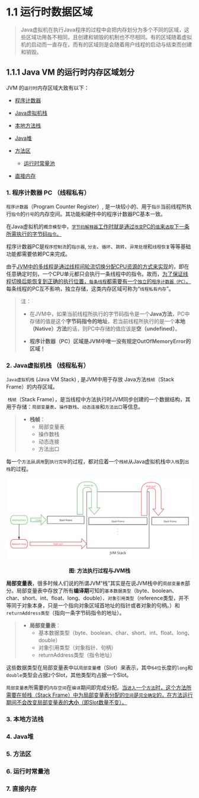 # 1.1 运行时数据区域

> Java虚拟机在执行Java程序的过程中会把内存划分为多个不同的区域，这些区域功用各不相同，且创建和销毁的机制也不尽相同。有的区域随着虚拟机的启动而一直存在，而有的区域则是会随着用户线程的启动与结束而创建和销毁。

## 1.1.1 Java VM 的运行时内存区域划分

JVM 的`运行时`内存区域大致有以下：

* [程序计数器](#1-程序计数器-pc-线程私有)

* [Java虚拟机栈](#2-java虚拟机栈-线程私有)

* [本地方法栈](#3-本地方法栈)

* [Java堆](#4-Java堆)

* [方法区](#5-方法区)
  * [运行时常量池](#6-运行时常量池)

* [直接内存](#7-直接内存)



### 1. 程序计数器 PC （线程私有）

   ``程序计数器``（Program Counter Register）, 是一块较小的、用于``指示``当前线程所执行``指令``的``行号``的内存空间。其功能和硬件中的程序计数器PC基本一致。

   在Java虚拟机的``概念模型``中，<ins>``字节码解释器``工作时就是通过``改变``PC的``值``来``选取``下一条所需执行的字节码``指令``。</ins>

   程序计数器PC是``程序控制流``的``指示器``, ``分支``、``循环``、``跳转``、``异常处理``和``线程恢复``等等基础功能都需要依赖PC来完成。

   由于<ins>JVM中的多线程是通过线程间轮流切换分配CPU资源的方式来实现</ins>的，即在任意确定时刻，一个CPU单元都只会执行一条线程中的指令。故而，<ins>为了保证线程切换后能恢复到正确的执行位置，``每条线程``都需要有一个``独立``的``程序计数器（PC）``。</ins> 每条线程的PC互不影响，独立存储，这类内存区域可称为“``线程私有内存``”。

   > 注： 
   >
   > * 在JVM中，如果当前线程所执行的字节码指令是一个**Java方法**，PC中存储的值是这个**字节码指令的地址**，若当前线程所执行的是一个**本地（Native）方法**的话，则PC中存储的值应该是**空（undefined）**。
   >
   > * **程序计数器（PC）区域是JVM中唯一没有规定OutOfMemoryError的区域！**



### 2. Java虚拟机栈 （线程私有）

   ``Java虚拟机栈`` (Java VM Stack) , 是JVM中用于存放 Java方法``栈帧``（Stack Frame）的内存区域。

​	``栈帧``（Stack Frame），是当线程中方法执行时JVM同步创建的一个数据结构，其用于存储：``局部变量表``、``操作数栈``、``动态连接``和``方法出口``等信息。

>* **栈帧**：
>    * 局部变量表
>    * 操作数栈
>    * 动态连接
>    * 方法出口

​	每一个``方法``从``调用``到``执行完毕``的过程，都对应着一个``栈帧``从Java虚拟机栈中``入栈``到``出栈``的过程。	

![执行过程图](../Resources/虚拟机栈.svg)

<p align=center><b>图: 方法执行过程与JVM栈</b></p>

​	**局部变量表**，很多时候人们说的所谓JVM“栈”其实是在说JVM栈中的``局部变量表``部分。局部变量表中存放了所有**编译期**可知的``基本数据类型``（byte、boolean、char、short、int、float、long、double）、``对象引用类型``（reference类型，并不等同于对象本身，只是一个指向对象区域首地址的指针或者对象的句柄。）和``returnAddress类型``（指向一条字节码指令的地址）。

> * **局部变量表**：
>   * 基本数据类型（byte、boolean、char、short、int、float、long、double）
>   * 对象引用类型（对象指针、句柄）
>   * returnAddress类型（指令地址）

​	这些数据类型在局部变量表中以``局部变量槽``（Slot）来表示，其中``64位``长度的``long``和``double``类型会占据``2``个Slot，其他类型均占据一个Slot。

​	``局部变量表``所需要的``内存空间``在``编译``期间即完成分配。<ins>当``进入``一个``方法``时，这个方法所需要在帧栈（Stack Frame）中为局部变量表分配的``空间``是``完全确定``的，在方法运行期间不会改变局部变量表的**大小**（即Slot数量不变）。</ins>

### 3. 本地方法栈

   

### 4. Java堆

   

### 5. 方法区

   

### 6. 运行时常量池

   

### 7. 直接内存

   

